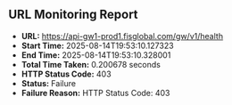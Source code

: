 ## URL Monitoring Report

- **URL:** https://api-gw1-prod1.fisglobal.com/gw/v1/health
- **Start Time:** 2025-08-14T19:53:10.127323
- **End Time:** 2025-08-14T19:53:10.328001
- **Total Time Taken:** 0.200678 seconds
- **HTTP Status Code:** 403
- **Status:** Failure
- **Failure Reason:** HTTP Status Code: 403

